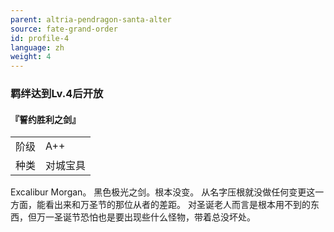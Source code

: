 ```yaml
---
parent: altria-pendragon-santa-alter
source: fate-grand-order
id: profile-4
language: zh
weight: 4
---
```


### 羁绊达到Lv.4后开放

#### 『誓约胜利之剑』

<table>
  <tr><td>阶级</td><td>A++</td></tr>
  <tr><td>种类</td><td>对城宝具</td></tr>
</table>

Excalibur Morgan。
黑色极光之剑。根本没变。
从名字压根就没做任何变更这一方面，能看出来和万圣节的那位从者的差距。
对圣诞老人而言是根本用不到的东西，但万一圣诞节恐怕也是要出现些什么怪物，带着总没坏处。
